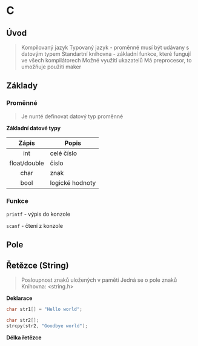# C

## Úvod

> Kompilovaný jazyk
> Typovaný jazyk - proměnné musí být udávany s datovým typem
> Standartní knihovna - základní funkce, které fungují ve všech kompilátorech
> Možné využití ukazatelů
> Má preprocesor, to umožňuje použití maker

## Základy

### Proměnné

> Je nunté definovat datový typ proměnné

**Základní datové typy**

  |Zápis|Popis|
  |:---:|---|
  |int|celé číslo|
  |float/double|číslo|
  |char|znak|
  |bool|logické hodnoty|
  
### Funkce

`printf` - výpis do konzole

`scanf` - čtení z konzole

## Pole 

## Řetězce (String)

> Posloupnost znaků uložených v paměti
> Jedná se o pole znaků
> Knihovna: <string.h>

**Deklarace**
```c
char str1[] = "Hello world";

char str2[];
strcpy(str2, "Goodbye world");
```

**Délka řetězce**
```c

```
